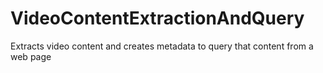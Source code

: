 # VideoContentExtractionAndQuery
Extracts video content and creates metadata to query that content from a web page
